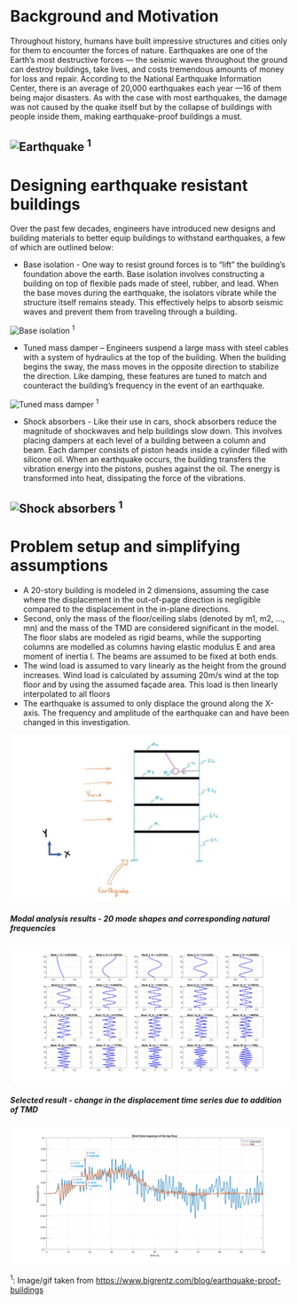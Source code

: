 # Background and Motivation
Throughout history, humans have built impressive structures and cities only for them to encounter the forces of nature. Earthquakes are one of the Earth’s most destructive forces — the seismic waves throughout the ground can destroy buildings, take lives, and costs tremendous amounts of money for loss and repair.
According to the National Earthquake Information Center, there is an average of 20,000 earthquakes each year —16 of them being major disasters. As with the case with most earthquakes, the damage was not caused by the quake itself but by the collapse of buildings with people inside them, making earthquake-proof buildings a must.

![Earthquake](https://s3-us-west-1.amazonaws.com/acropolis-wp-content-uploads/2019/02/impact-of-earthquakes-v2.gif)
<sup>1</sup>
---
# Designing earthquake resistant buildings
Over the past few decades, engineers have introduced new designs and building materials to better equip buildings to withstand earthquakes, a few of which are outlined below:
- Base isolation - One way to resist ground forces is to “lift” the building’s foundation above the earth. Base isolation involves constructing a building on top of flexible pads made of steel, rubber, and lead. When the base moves during the earthquake, the isolators vibrate while the structure itself remains steady. This effectively helps to absorb seismic waves and prevent them from traveling through a building.

![Base isolation](https://s3-us-west-1.amazonaws.com/acropolis-wp-content-uploads/2019/02/flexible-foundation-1.gif)
<sup>1</sup>
- Tuned mass damper – Engineers suspend a large mass with steel cables with a system of hydraulics at the top of the building. When the building begins the sway, the mass moves in the opposite direction to stabilize the direction. Like damping, these features are tuned to match and counteract the building’s frequency in the event of an earthquake.

![Tuned mass damper](https://s3-us-west-1.amazonaws.com/acropolis-wp-content-uploads/2019/02/pendulum.gif)
<sup>1</sup>
- Shock absorbers - Like their use in cars, shock absorbers reduce the magnitude of shockwaves and help buildings slow down. This involves placing dampers at each level of a building between a column and beam. Each damper consists of piston heads inside a cylinder filled with silicone oil. When an earthquake occurs, the building transfers the vibration energy into the pistons, pushes against the oil. The energy is transformed into heat, dissipating the force of the vibrations.

![Shock absorbers](https://s3-us-west-1.amazonaws.com/acropolis-wp-content-uploads/2019/02/vibration-control-v3.gif)
<sup>1</sup>
---
# Problem setup and simplifying assumptions
- A 20-story building is modeled in 2 dimensions, assuming the case where the displacement in the out-of-page direction is negligible compared to the displacement in the in-plane directions. 
- Second, only the mass of the floor/ceiling slabs (denoted by m1, m2, …, mn) and the mass of the TMD are considered significant in the model. The floor slabs are modeled as rigid beams, while the supporting columns are modelled as columns having elastic modulus E and area moment of inertia I. The beams are assumed to be fixed at both ends. 
- The wind load is assumed to vary linearly as the height from the ground increases. Wind load is calculated by assuming 20m/s wind at the top floor and by using the assumed façade area. This load is then linearly interpolated to all floors
- The earthquake is assumed to only displace the ground along the X-axis. The frequency and amplitude of the earthquake can and have been changed in this investigation.

![Simplified problem setup](https://github.com/kavanshah1197/tuned_mass_damper/blob/master/Simplified_rep_building.jpg?raw=true)

##### Modal analysis results - 20 mode shapes and corresponding natural frequencies

![Modal analysis results](https://github.com/kavanshah1197/tuned_mass_damper/blob/master/Mode%20shapes%201%20to%2020%20with%20frequency.jpg?raw=true)


##### Selected result - change in the displacement time series due to addition of TMD
![Short time response of top floor for TMD only](https://github.com/kavanshah1197/tuned_mass_damper/blob/master/Short%20time%20resp%20with%20tmd.jpg?raw=true)


<sup>1</sup>: Image/gif taken from https://www.bigrentz.com/blog/earthquake-proof-buildings
